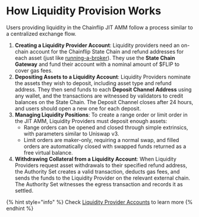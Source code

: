 # How Liquidity Provision Works

Users providing liquidity in the Chainflip JIT AMM follow a process similar to a centralized exchange flow.

1. **Creating a Liquidity Provider Account**: Liquidity providers need an on-chain account for the Chainflip State Chain and refund addresses for each asset (just like [running-a-broker](../swapping-and-aggregation/running-a-broker/ "mention")). They use the **State Chain Gateway** and fund their account with a nominal amount of $FLIP to cover gas fees.&#x20;
2. **Depositing Assets to a Liquidity Account**: Liquidity Providers nominate the assets they wish to deposit, including asset type and refund address. They then send funds to each **Deposit Channel Address** using any wallet, and the transactions are witnessed by validators to credit balances on the State Chain. The Deposit Channel closes after 24 hours, and users should open a new one for each deposit.
3. **Managing Liquidity Positions**: To create a range order or limit order in the JIT AMM, Liquidity Providers must deposit enough assets:
   * Range orders can be opened and closed through simple extrinsics, with parameters similar to Uniswap v3.&#x20;
   * Limit orders are maker-only, requiring a normal swap, and filled orders are automatically closed with swapped funds returned as a free virtual balance.
4. **Withdrawing Collateral from a Liquidity Account**: When Liquidity Providers request asset withdrawals to their specified refund address, the Authority Set creates a valid transaction, deducts gas fees, and sends the funds to the Liquidity Provider on the relevant external chain. The Authority Set witnesses the egress transaction and records it as settled.

{% hint style="info" %}
Check [Liquidity Provider Accounts](http://127.0.0.1:5000/s/DQUC2wQf4NIhgIHFhCFR/swaps-amm/liquidity-provider-accounts "mention") to learn more
{% endhint %}
